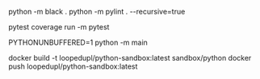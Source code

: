 python -m black .
python -m pylint . --recursive=true

pytest
coverage run -m pytest

PYTHONUNBUFFERED=1 python -m main

docker build -t loopedupl/python-sandbox:latest sandbox/python
docker push loopedupl/python-sandbox:latest
